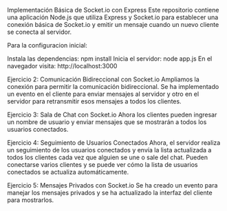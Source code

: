 
Implementación Básica de Socket.io con Express
Este repositorio contiene una aplicación Node.js que utiliza Express y Socket.io para establecer una conexión básica de Socket.io y emitir un mensaje cuando un nuevo cliente se conecta al servidor.

Para la configuracion inicial:

Instala las dependencias: npm install
Inicia el servidor: node app.js
En el navegador visita: http://localhost:3000

Ejercicio 2: Comunicación Bidireccional con Socket.io
Ampliamos la conexión para permitir la comunicación bidireccional. Se ha implementado un evento en el cliente para enviar mensajes al servidor y otro en el servidor para retransmitir esos mensajes a todos los clientes.

Ejercicio 3: Sala de Chat con Socket.io
Ahora los clientes pueden ingresar un nombre de usuario y enviar mensajes que se mostrarán a todos los usuarios conectados.

Ejercicio 4: Seguimiento de Usuarios Conectados
Ahora, el servidor realiza un seguimiento de los usuarios conectados y envía la lista actualizada a todos los clientes cada vez que alguien se une o sale del chat.
Pueden conectarse varios clientes y se puede ver cómo la lista de usuarios conectados se actualiza automáticamente.

Ejercicio 5: Mensajes Privados con Socket.io
Se ha creado un evento para manejar los mensajes privados y se ha actualizado la interfaz del cliente para mostrarlos.
